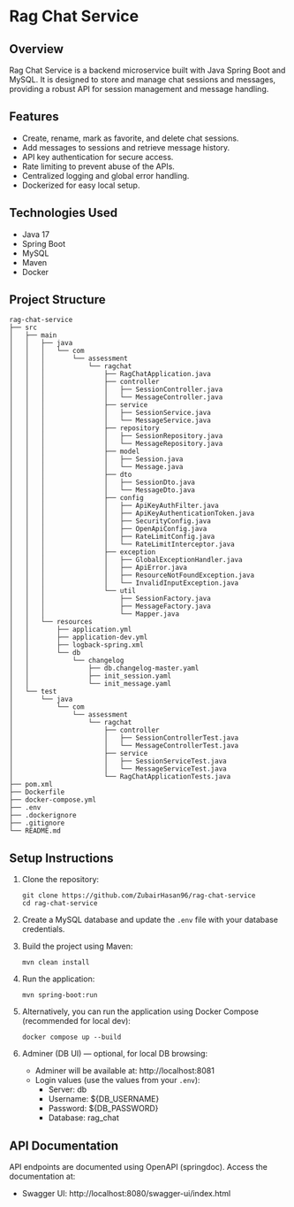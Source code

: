 # Rag Chat Service

## Overview
Rag Chat Service is a backend microservice built with Java Spring Boot and MySQL. It is designed to store and manage chat sessions and messages, providing a robust API for session management and message handling.

## Features
- Create, rename, mark as favorite, and delete chat sessions.
- Add messages to sessions and retrieve message history.
- API key authentication for secure access.
- Rate limiting to prevent abuse of the APIs.
- Centralized logging and global error handling.
- Dockerized for easy local setup.

## Technologies Used
- Java 17
- Spring Boot
- MySQL
- Maven
- Docker

## Project Structure
```
rag-chat-service
├── src
│   ├── main
│   │   ├── java
│   │   │   └── com
│   │   │       └── assessment
│   │   │           └── ragchat
│   │   │               ├── RagChatApplication.java
│   │   │               ├── controller
│   │   │               │   ├── SessionController.java
│   │   │               │   └── MessageController.java
│   │   │               ├── service
│   │   │               │   ├── SessionService.java
│   │   │               │   └── MessageService.java
│   │   │               ├── repository
│   │   │               │   ├── SessionRepository.java
│   │   │               │   └── MessageRepository.java
│   │   │               ├── model
│   │   │               │   ├── Session.java
│   │   │               │   └── Message.java
│   │   │               ├── dto
│   │   │               │   ├── SessionDto.java
│   │   │               │   └── MessageDto.java
│   │   │               ├── config
│   │   │               │   ├── ApiKeyAuthFilter.java
│   │   │               │   ├── ApiKeyAuthenticationToken.java
│   │   │               │   ├── SecurityConfig.java
│   │   │               │   ├── OpenApiConfig.java
│   │   │               │   ├── RateLimitConfig.java
│   │   │               │   └── RateLimitInterceptor.java
│   │   │               ├── exception
│   │   │               │   ├── GlobalExceptionHandler.java
│   │   │               │   ├── ApiError.java
│   │   │               │   ├── ResourceNotFoundException.java
│   │   │               │   └── InvalidInputException.java
│   │   │               └── util
│   │   │                   ├── SessionFactory.java
│   │   │                   ├── MessageFactory.java
│   │   │                   └── Mapper.java
│   │   └── resources
│   │       ├── application.yml
│   │       ├── application-dev.yml
│   │       ├── logback-spring.xml
│   │       └── db
│   │           └── changelog
│   │               ├── db.changelog-master.yaml
│   │               ├── init_session.yaml
│   │               └── init_message.yaml
│   └── test
│       └── java
│           └── com
│               └── assessment
│                   └── ragchat
│                       ├── controller
│                       │   ├── SessionControllerTest.java
│                       │   └── MessageControllerTest.java
│                       ├── service
│                       │   ├── SessionServiceTest.java
│                       │   └── MessageServiceTest.java
│                       └── RagChatApplicationTests.java
├── pom.xml
├── Dockerfile
├── docker-compose.yml
├── .env
├── .dockerignore
├── .gitignore
└── README.md
```

## Setup Instructions
1. Clone the repository:
   ```
   git clone https://github.com/ZubairHasan96/rag-chat-service
   cd rag-chat-service
   ```

2. Create a MySQL database and update the `.env` file with your database credentials.

3. Build the project using Maven:
   ```
   mvn clean install
   ```

4. Run the application:
   ```
   mvn spring-boot:run
   ```

5. Alternatively, you can run the application using Docker Compose (recommended for local dev):
   ```
   docker compose up --build
   ```

6. Adminer (DB UI) — optional, for local DB browsing:
   - Adminer will be available at: http://localhost:8081
   - Login values (use the values from your `.env`):
     - Server: db
     - Username: ${DB_USERNAME}
     - Password: ${DB_PASSWORD}
     - Database: rag_chat

## API Documentation
API endpoints are documented using OpenAPI (springdoc). Access the documentation at:
- Swagger UI: http://localhost:8080/swagger-ui/index.html
